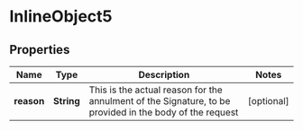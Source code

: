

# InlineObject5

## Properties

Name | Type | Description | Notes
------------ | ------------- | ------------- | -------------
**reason** | **String** | This is the actual reason for the annulment of the Signature, to be provided in the body of the request  |  [optional]



